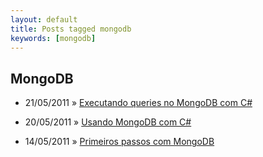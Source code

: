 ```yaml
---
layout: default
title: Posts tagged mongodb
keywords: [mongodb]
---
```

<h2 class="category">MongoDB</h2>
<ul class="posts">
<li>
<p>
<span class="date">21/05/2011</span> &raquo; 
<a href="/blog/executando-queries-no-mongodb-com-csharp">Executando queries no MongoDB com C#</a>
</p>
</li> 
<li>
<p>
<span class="date">20/05/2011</span> &raquo; 
<a href="/blog/mongodb-com-csharp">Usando MongoDB com C#</a>
</p>
</li> 
<li>
<p>
<span class="date">14/05/2011</span> &raquo; 
<a href="/blog/primeiros-passos-com-mongodb">Primeiros passos com MongoDB</a>
</p>
</li> 
</ul>
